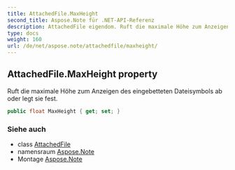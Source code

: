 ```yaml
---
title: AttachedFile.MaxHeight
second_title: Aspose.Note für .NET-API-Referenz
description: AttachedFile eigendom. Ruft die maximale Höhe zum Anzeigen des eingebetteten Dateisymbols ab oder legt sie fest.
type: docs
weight: 160
url: /de/net/aspose.note/attachedfile/maxheight/
---
```

## AttachedFile.MaxHeight property

Ruft die maximale Höhe zum Anzeigen des eingebetteten Dateisymbols ab oder legt sie fest.

```csharp
public float MaxHeight { get; set; }
```

### Siehe auch

* class [AttachedFile](../)
* namensraum [Aspose.Note](../../attachedfile/)
* Montage [Aspose.Note](../../../)


